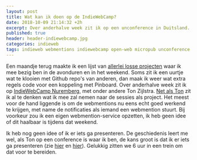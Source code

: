 ```yaml
---
layout: post
title: Wat kan ik doen op de IndieWebCamp?
date: 2018-10-09 21:14:32 +2h
excerpt: Over anderhalve week zit ik op een unconference in Duitsland. Wat zal ik daar eens gaan doen?
published: true
header: header-indiewebcamp.jpg
categories: indieweb
tags: indieweb webmentions indiewebcamp open-web micropub unconference
---
```

Een maandje terug maakte ik een lijst van [allerlei losse projecten](/sideprojects/) waar ik mee bezig ben in de avonduren en in het weekend. Soms zit ik een uurtje wat te klooien met Github repo's van anderen, dan maak ik weer wat extra regels code voor een koppeling met Pinboard. Over anderhalve week zit ik op [IndieWebCamp Nuremberg](https://indieweb.org/2018/Nuremberg), met onder andere Ton Zijlstra. [Net als Ton](https://www.zylstra.org/blog/2018/10/indiewebcamp-nuremberg-prep/) zit ik al te denken wat ik mee zal nemen naar de sessies als project. Het meest voor de hand liggende is om de webmentions nu eens echt goed werkend te krijgen, met name de notificaties als iemand een webmention stuurt. Bij voorkeur zou ik een eigen webmention-service opzetten, ik heb geen idee of dit haalbaar is tijdens dat weekend. 

Ik heb nog geen idee of ik er iets ga presenteren. De geschiedenis leert me wel, als Ton op een conference is waar ik ben, de kans groot is dat ik er iets ga presenteren (zie [hier](/Smart-Stuff-Unconference-2018/) en [hier](/Reboot/)). Gelukkig zitten we 6 uur in een trein om dat voor te bereiden. 
